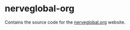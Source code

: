 # nerveglobal-org

Contains the source code for the [nerveglobal.org](https://nerveglobal.org) website.
